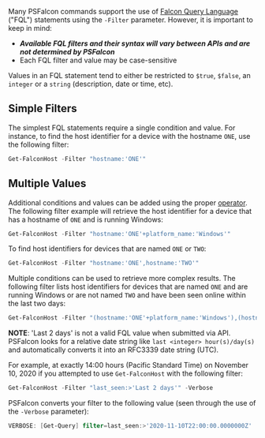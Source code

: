 Many PSFalcon commands support the use of [Falcon Query Language](https://falcon.crowdstrike.com/support/documentation/45/falcon-query-language-fql) \("FQL"\) statements using the `-Filter` parameter. However, it is important to keep in mind:

* **_Available FQL filters and their syntax will vary between APIs and are not determined by PSFalcon_**
* Each FQL filter and value may be case-sensitive

Values in an FQL statement tend to either be restricted to `$true`, `$false`, an `integer` or a `string` (description, date or time, etc). 

## Simple Filters
The simplest FQL statements require a single condition and value. For instance, to find the host identifier for a device with the hostname `ONE`, use the following filter:
```powershell
Get-FalconHost -Filter "hostname:'ONE'"
```

## Multiple Values
Additional conditions and values can be added using the proper [operator](https://falcon.crowdstrike.com/support/documentation/45/falcon-query-language-fql#Operators). The following filter example will retrieve the host identifier for a device that has a hostname of `ONE` and is running Windows:
```powershell
Get-FalconHost -Filter "hostname:'ONE'+platform_name:'Windows'"
```
To find host identifiers for devices that are named `ONE` or `TWO`:
```powershell
Get-FalconHost -Filter "hostname:'ONE',hostname:'TWO'"
```
Multiple conditions can be used to retrieve more complex results. The following filter lists host identifiers for devices that are named `ONE` and are running Windows or are not named `TWO` and have been seen online within the last two days:
```powershell
Get-FalconHost -Filter "(hostname:'ONE'+platform_name:'Windows'),(hostname:!'TWO'+last_seen:>'Last 2 days')"
```
**NOTE**: 'Last 2 days' is not a valid FQL value when submitted via API. PSFalcon looks for a relative date string like `last <integer> hour(s)/day(s)` and automatically converts it into an RFC3339 date string \(UTC\).

For example, at exactly 14:00 hours \(Pacific Standard Time\) on November 10, 2020 if you attempted to use `Get-FalconHost` with the following filter:
```powershell
Get-FalconHost -Filter "last_seen:>'Last 2 days'" -Verbose
```
PSFalcon converts your filter to the following value \(seen through the use of the `-Verbose` parameter\):
```powershell
VERBOSE: [Get-Query] filter=last_seen:>'2020-11-10T22:00:00.0000000Z'
```